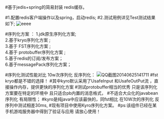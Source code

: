 #基于jedis+spring的简易封装 redis缓存。

#1.配置redis客户端操作以及spring，启动redis;
#2.测试用例详见Test测试结果如下;
![eeee](http://git.oschina.net/uploads/images/2014/0214/162636_89b3b797_1052.png)

#序列化方案 ：
1.jdk原生序列化方案;    </br>
2.基于kryo序列化方案 ;   </br>
3.基于 FST序列化方案 ;   </br>
4.基于 protobuffer序列化方案 ;   </br>
5.基于redis的订阅/发布方案；</br>
6.基于messagePack序列化方案；

#序列化测试性能对比 10w次序列化 反序列化：
![QQ截图20140625141711](http://git.oschina.net/uploads/images/2014/0625/141810_8c03a33c_1052.png)
#fst kryo都是不错的选择！
#其中kyro默认采用了UsafeInput 和UsafeOutPut流 ，直接操作内存，提供更快的序列化方案
#测试protobuffer相当的优秀  只是该序列化方案要在特定的环境中 且只适合pb内置的消息格式，
#不适合大众化的javabean序列化 有局限性；
#kyro是纯java中应该最快的，同fst相比 在10W次的序列化 反序列中测试相差30ms,
#现有项目中使用Kyro序列化方案。
#ps:该组件已经在某手机游戏服务器中得到了验证与应用 请放心使用！